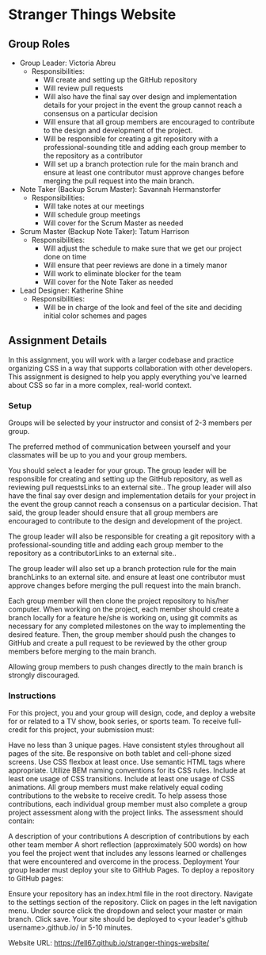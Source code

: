 # Stranger Things Website
## Group Roles
- Group Leader: Victoria Abreu
    - Responsibilities:
        - Wil create and setting up the GitHub repository
        - Will review pull requests
        - Will also have the final say over design and implementation details for your project in the event the group cannot reach a consensus on a particular decision
        - Will ensure that all group members are encouraged to contribute to the design and development of the project.
        - Will be responsible for creating a git repository with a professional-sounding title and adding each group member to the repository as a contributor
        - Will set up a branch protection rule for the main branch and ensure at least one contributor must approve changes before merging the pull request into the main branch.
- Note Taker (Backup Scrum Master): Savannah Hermanstorfer
    - Responsibilities:
        - Will take notes at our meetings
        - Will schedule group meetings
        - Will cover for the Scrum Master as needed
- Scrum Master (Backup Note Taker): Tatum Harrison
    - Responsibilities:
        - Will adjust the schedule to make sure that we get our project done on time
        - Will ensure that peer reviews are done in a timely manor
        - Will work to eliminate blocker for the team
        - Will cover for the Note Taker as needed
- Lead Designer: Katherine Shine
    - Responsibilities:
        - Will be in charge of the look and feel of the site and deciding initial color schemes and pages

## Assignment Details
In this assignment, you will work with a larger codebase and practice organizing CSS in a way that supports collaboration with other developers. This assignment is designed to help you apply everything you've learned about CSS so far in a more complex, real-world context.

### Setup
Groups will be selected by your instructor and consist of 2-3 members per group.

The preferred method of communication between yourself and your classmates will be up to you and your group members.

You should select a leader for your group. The group leader will be responsible for creating and setting up the GitHub repository, as well as reviewing pull requestsLinks to an external site.. The group leader will also have the final say over design and implementation details for your project in the event the group cannot reach a consensus on a particular decision. That said, the group leader should ensure that all group members are encouraged to contribute to the design and development of the project.

The group leader will also be responsible for creating a git repository with a professional-sounding title and adding each group member to the repository as a contributorLinks to an external site..

The group leader will also set up a branch protection rule for the main branchLinks to an external site. and ensure at least one contributor must approve changes before merging the pull request into the main branch.

Each group member will then clone the project repository to his/her computer. When working on the project, each member should create a branch locally for a feature he/she is working on, using git commits as necessary for any completed milestones on the way to implementing the desired feature. Then, the group member should push the changes to GitHub and create a pull request to be reviewed by the other group members before merging to the main branch.

Allowing group members to push changes directly to the main branch is strongly discouraged.

### Instructions
For this project, you and your group will design, code, and deploy a website for or related to a TV show, book series, or sports team. To receive full-credit for this project, your submission must:

Have no less than 3 unique pages.
Have consistent styles throughout all pages of the site.
Be responsive on both tablet and cell-phone sized screens.
Use CSS flexbox at least once.
Use semantic HTML tags where appropriate.
Utilize BEM naming conventions for its CSS rules.
Include at least one usage of CSS transitions.
Include at least one usage of CSS animations.
All group members must make relatively equal coding contributions to the website to receive credit. To help assess those contributions, each individual group member must also complete a group project assessment along with the project links. The assessment should contain:

A description of your contributions
A description of contributions by each other team member
A short reflection (approximately 500 words) on how you feel the project went that includes any lessons learned or challenges that were encountered and overcome in the process.
Deployment
Your group leader must deploy your site to GitHub Pages. To deploy a repository to GitHub pages:

Ensure your repository has an index.html file in the root directory.
Navigate to the settings section of the repository.
Click on pages in the left navigation menu.
Under source click the dropdown and select your master or main branch.
Click save.
Your site should be deployed to <your leader's github username>.github.io/<your repository name> in 5-10 minutes.

Website URL: https://fell67.github.io/stranger-things-website/